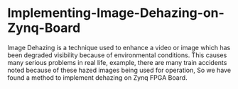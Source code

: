 # Implementing-Image-Dehazing-on-Zynq-Board

Image Dehazing is a technique used to enhance a video or image which has been degraded visibility because of environmental conditions. This causes many serious problems in real life, example, there are many train accidents noted because of these hazed images being used for operation, So we have found a method to implement dehazing on Zynq FPGA Board.
